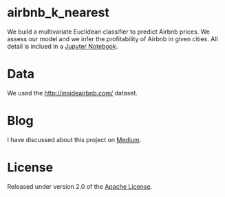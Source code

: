 # airbnb_k_nearest
We build a multivariate Euclidean classifier to predict Airbnb prices. We assess our model and we infer the profitability of Airbnb in given cities. All detail is inclued in a [Jupyter Notebook].

# Data
We used the http://insideairbnb.com/ dataset.

# Blog
I have discussed about this project on [Medium].

# License
Released under version 2.0 of the [Apache License].

[Jupyter Notebook]: https://github.com/bugo99iot/airbnb_k_nearest/blob/master/airbnb_k_nearest.ipynb
[Apache license]: http://www.apache.org/licenses/LICENSE-2.0
[Medium]: https://medium.com/@ugo.bertello/is-airbnb-pushing-away-locals-a-study-with-k-nearest-neighbours-a3ae22a07b0f
